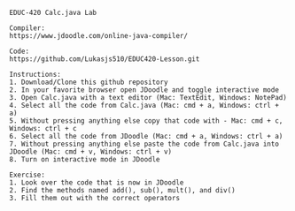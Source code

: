 	EDUC-420 Calc.java Lab

	Compiler:
	https://www.jdoodle.com/online-java-compiler/

	Code:
	https://github.com/Lukasjs510/EDUC420-Lesson.git

	Instructions:
	1. Download/Clone this github repository
	2. In your favorite browser open JDoodle and toggle interactive mode
	3. Open Calc.java with a text editor (Mac: TextEdit, Windows: NotePad)
	4. Select all the code from Calc.java (Mac: cmd + a, Windows: ctrl + a)
	5. Without pressing anything else copy that code with - Mac: cmd + c, Windows: ctrl + c
	6. Select all the code from JDoodle (Mac: cmd + a, Windows: ctrl + a)
	7. Without pressing anything else paste the code from Calc.java into JDoodle (Mac: cmd + v, Windows: ctrl + v)
	8. Turn on interactive mode in JDoodle
	
	Exercise:
	1. Look over the code that is now in JDoodle
	2. Find the methods named add(), sub(), mult(), and div()
	3. Fill them out with the correct operators
